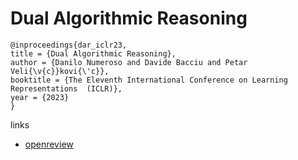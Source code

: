 # Dual Algorithmic Reasoning

```
@inproceedings{dar_iclr23,
title = {Dual Algorithmic Reasoning},
author = {Danilo Numeroso and Davide Bacciu and Petar Veli{\v{c}}kovi{\'c}},
booktitle = {The Eleventh International Conference on Learning Representations  (ICLR)},
year = {2023}
}
```

links
- [openreview](https://openreview.net/forum?id=hhvkdRdWt1F)
